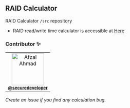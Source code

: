 ## RAID Calculator
RAID Calculator `/src` repository

- RAID read/write time calculator is accessible at [Here](link)

### Contributor ✨

<!-- prettier-ignore-start -->
<!-- markdownlint-disable -->
<table>
  <tr>
    <td align="center">
      <img src="https://avatars.githubusercontent.com/u/4705281?v=3?s=100" width="100px;" alt="Afzal Ahmad"/><br />
      <sub><b><a href="https://github.com/securedeveloper" target="_blank">@securedeveloper</a></b></sub><br />
    </td>
  </tr>
</table>

<em>Create an issue if you find any calculation bug.</em>

